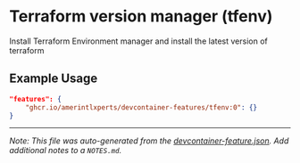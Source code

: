 
# Terraform version manager (tfenv)

Install Terraform Environment manager and install the latest version of terraform

## Example Usage

```json
"features": {
    "ghcr.io/amerintlxperts/devcontainer-features/tfenv:0": {}
}
```





---

_Note: This file was auto-generated from the [devcontainer-feature.json](https://github.com/amerintlxperts/devcontainer-features/blob/main/src/tfenv/devcontainer-feature.json).  Add additional notes to a `NOTES.md`._
